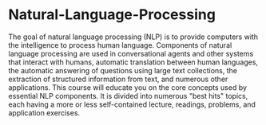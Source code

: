 # Natural-Language-Processing
The goal of natural language processing (NLP) is to provide computers with the intelligence to process human language. Components of natural language processing are used in conversational agents and other systems that interact with humans, automatic translation between human languages, the automatic answering of questions using large text collections, the extraction of structured information from text, and numerous other applications. This course will educate you on the core concepts used by essential NLP components. It is divided into numerous "best hits" topics, each having a more or less self-contained lecture, readings, problems, and application exercises.


